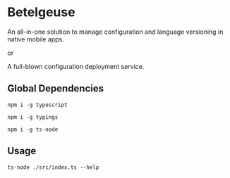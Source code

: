 # Betelgeuse
An all-in-one solution to manage configuration and language versioning in native mobile apps.

or 

A full-blown configuration deployment service.

## Global Dependencies

`npm i -g typescript`

`npm i -g typings`

`npm i -g ts-node`


## Usage

`ts-node ./src/index.ts --help`
